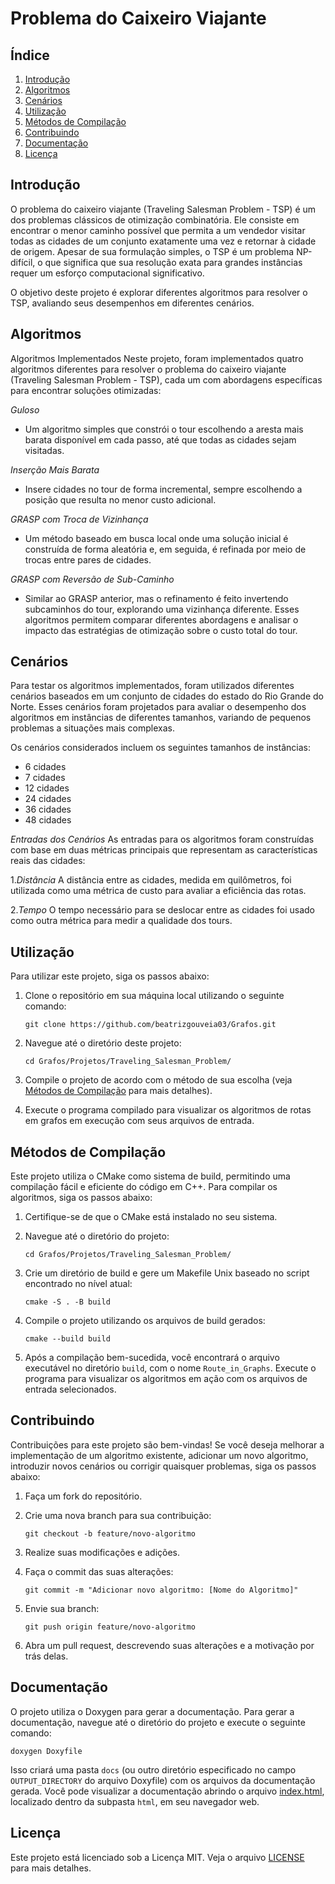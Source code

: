 # Problema do Caixeiro Viajante

## Índice

1. [Introdução](#introdução)
2. [Algoritmos](#algoritmos)
3. [Cenários](#cenarios)
4. [Utilização](#utilização)
5. [Métodos de Compilação](#métodos-de-compilação)
6. [Contribuindo](#contribuindo)
7. [Documentação](#documentação)
8. [Licença](#licença)

## Introdução

O problema do caixeiro viajante (Traveling Salesman Problem - TSP) é um dos problemas clássicos de otimização combinatória. Ele consiste em encontrar o menor caminho possível que permita a um vendedor visitar todas as cidades de um conjunto exatamente uma vez e retornar à cidade de origem. Apesar de sua formulação simples, o TSP é um problema NP-difícil, o que significa que sua resolução exata para grandes instâncias requer um esforço computacional significativo.

O objetivo deste projeto é explorar diferentes algoritmos para resolver o TSP, avaliando seus desempenhos em diferentes cenários.

## Algoritmos

Algoritmos Implementados
Neste projeto, foram implementados quatro algoritmos diferentes para resolver o problema do caixeiro viajante (Traveling Salesman Problem - TSP), cada um com abordagens específicas para encontrar soluções otimizadas:

*Guloso*

- Um algoritmo simples que constrói o tour escolhendo a aresta mais barata disponível em cada passo, até que todas as cidades sejam visitadas.

*Inserção Mais Barata*
- Insere cidades no tour de forma incremental, sempre escolhendo a posição que resulta no menor custo adicional.

*GRASP com Troca de Vizinhança*
- Um método baseado em busca local onde uma solução inicial é construída de forma aleatória e, em seguida, é refinada por meio de trocas entre pares de cidades.

*GRASP com Reversão de Sub-Caminho*
- Similar ao GRASP anterior, mas o refinamento é feito invertendo subcaminhos do tour, explorando uma vizinhança diferente.
Esses algoritmos permitem comparar diferentes abordagens e analisar o impacto das estratégias de otimização sobre o custo total do tour.

## Cenários
Para testar os algoritmos implementados, foram utilizados diferentes cenários baseados em um conjunto de cidades do estado do Rio Grande do Norte. Esses cenários foram projetados para avaliar o desempenho dos algoritmos em instâncias de diferentes tamanhos, variando de pequenos problemas a situações mais complexas.

Os cenários considerados incluem os seguintes tamanhos de instâncias:
- 6 cidades
- 7 cidades
- 12 cidades
- 24 cidades
- 36 cidades
- 48 cidades

*Entradas dos Cenários*
As entradas para os algoritmos foram construídas com base em duas métricas principais que representam as características reais das cidades:

1.*Distância*
A distância entre as cidades, medida em quilômetros, foi utilizada como uma métrica de custo para avaliar a eficiência das rotas.

2.*Tempo*
O tempo necessário para se deslocar entre as cidades foi usado como outra métrica para medir a qualidade dos tours.

## Utilização

Para utilizar este projeto, siga os passos abaixo:

1. Clone o repositório em sua máquina local utilizando o seguinte comando:

   ```shell
   git clone https://github.com/beatrizgouveia03/Grafos.git
   ```

2. Navegue até o diretório deste projeto: 

   ```shell
   cd Grafos/Projetos/Traveling_Salesman_Problem/
   ```

3. Compile o projeto de acordo com o método de sua escolha (veja [Métodos de Compilação](#métodos-de-compilação) para mais detalhes).

4. Execute o programa compilado para visualizar os algoritmos de rotas em grafos em execução com seus arquivos de entrada.

## Métodos de Compilação

Este projeto utiliza o CMake como sistema de build, permitindo uma compilação fácil e eficiente do código em C++. Para compilar os algoritmos, siga os passos abaixo:

1. Certifique-se de que o CMake está instalado no seu sistema.

2. Navegue até o diretório do projeto:

   ```shell
   cd Grafos/Projetos/Traveling_Salesman_Problem/
   ```

3. Crie um diretório de build e gere um Makefile Unix baseado no script encontrado no nível atual:

   ```shell
   cmake -S . -B build
   ```

4. Compile o projeto utilizando os arquivos de build gerados:

   ```shell
   cmake --build build
   ```

5. Após a compilação bem-sucedida, você encontrará o arquivo executável no diretório `build`, com o nome `Route_in_Graphs`. Execute o programa para visualizar os algoritmos em ação com os arquivos de entrada selecionados.

## Contribuindo

Contribuições para este projeto são bem-vindas! Se você deseja melhorar a implementação de um algoritmo existente, adicionar um novo algoritmo, introduzir novos cenários ou corrigir quaisquer problemas, siga os passos abaixo:

1. Faça um fork do repositório.

2. Crie uma nova branch para sua contribuição:

   ```shell
   git checkout -b feature/novo-algoritmo
   ```

3. Realize suas modificações e adições.

4. Faça o commit das suas alterações:

   ```shell
   git commit -m "Adicionar novo algoritmo: [Nome do Algoritmo]"
   ```

5. Envie sua branch:

   ```shell
   git push origin feature/novo-algoritmo
   ```

6. Abra um pull request, descrevendo suas alterações e a motivação por trás delas.

## Documentação

O projeto utiliza o Doxygen para gerar a documentação. Para gerar a documentação, navegue até o diretório do projeto e execute o seguinte comando:

```shell
doxygen Doxyfile
```

Isso criará uma pasta `docs` (ou outro diretório especificado no campo `OUTPUT_DIRECTORY` do arquivo Doxyfile) com os arquivos da documentação gerada. Você pode visualizar a documentação abrindo o arquivo [index.html](/Projetos/Traveling_Salesman_Problem/docs/html/index.html), localizado dentro da subpasta `html`, em seu navegador web.

## Licença

Este projeto está licenciado sob a Licença MIT. Veja o arquivo [LICENSE](/LICENSE.md) para mais detalhes.
